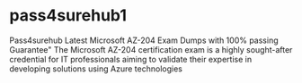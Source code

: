# pass4surehub1
Pass4surehub Latest Microsoft AZ-204 Exam Dumps with 100% passing Guarantee" The Microsoft AZ-204 certification exam is a highly sought-after credential for IT professionals aiming to validate their expertise in developing solutions using Azure technologies
